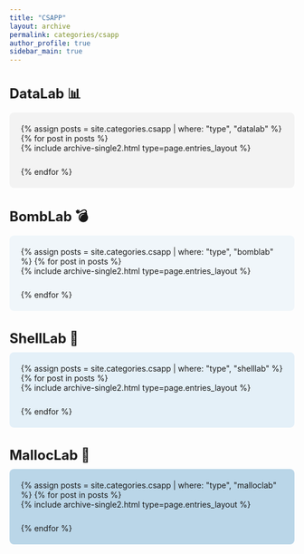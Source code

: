 ```yaml
---
title: "CSAPP"
layout: archive
permalink: categories/csapp
author_profile: true
sidebar_main: true
---
```


<h2 style="font-size: 1.5rem; margin-bottom: 10px;">DataLab 📊</h2>
<div class="entries-group" style="background-color: #F3F3F3FF; padding: 20px; margin-bottom: 30px; border-radius: 8px;">
  {% assign posts = site.categories.csapp | where: "type", "datalab" %}
  {% for post in posts %}
    <div style="margin-bottom: 15px; padding-bottom: 10px; {% unless forloop.last %}border-bottom: 1px solid #ddd;{% endunless %}">
      {% include archive-single2.html type=page.entries_layout %}
    </div>
  {% endfor %}
</div>

<h2 style="font-size: 1.5rem; margin-bottom: 10px;">BombLab 💣</h2>
<div class="entries-individual" style="background-color: #F0F6FAFF; padding: 20px; margin-bottom: 30px; border-radius: 8px;">
  {% assign posts = site.categories.csapp | where: "type", "bomblab" %}
  {% for post in posts %}
    <div style="margin-bottom: 15px; padding-bottom: 10px; {% unless forloop.last %}border-bottom: 1px solid #ddd;{% endunless %}">
      {% include archive-single2.html type=page.entries_layout %}
    </div>
  {% endfor %}
</div>

<h2 style="font-size: 1.5rem; margin-bottom: 10px;">ShellLab 🐢</h2>
<div class="entries-individual" style="background-color: #E4F0F8FF; padding: 20px; margin-bottom: 30px; border-radius: 8px;">
  {% assign posts = site.categories.csapp | where: "type", "shelllab" %}
  {% for post in posts %}
    <div style="margin-bottom: 15px; padding-bottom: 10px; {% unless forloop.last %}border-bottom: 1px solid #ddd;{% endunless %}">
      {% include archive-single2.html type=page.entries_layout %}
    </div>
  {% endfor %}
</div>

<h2 style="font-size: 1.5rem; margin-bottom: 10px;">MallocLab 🔐</h2>
<div class="entries-individual" style="background-color: #BAD6E8FF; padding: 20px; margin-bottom: 30px; border-radius: 8px;">
  {% assign posts = site.categories.csapp | where: "type", "malloclab" %}
  {% for post in posts %}
  <div style="margin-bottom: 15px; padding-bottom: 10px;">
    {% include archive-single2.html type=page.entries_layout %}
  </div>
{% endfor %}

</div>
